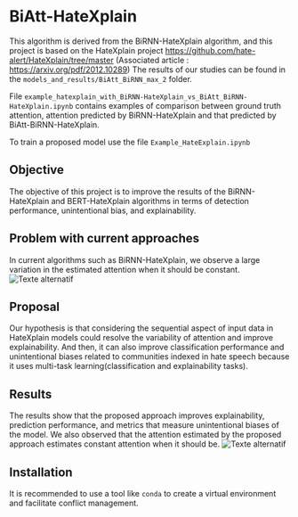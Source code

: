 # BiAtt-HateXplain
This algorithm is derived from the BiRNN-HateXplain algorithm, and this project is based on the HateXplain project https://github.com/hate-alert/HateXplain/tree/master (Associated article : https://arxiv.org/pdf/2012.10289)
The results of our studies can be found in the ```models_and_results/BiAtt_BiRNN_max_2``` folder.

File ```example_hatexplain_with_BiRNN-HateXplain_vs_BiAtt_BiRNN-HateXplain.ipynb``` contains examples of comparison between ground truth attention, attention predicted by BiRNN-HateXplain and that predicted by BiAtt-BiRNN-HateXplain.

To train a proposed model use the file ```Example_HateExplain.ipynb```

## Objective
The objective of this project is to improve the results of the BiRNN-HateXplain and BERT-HateXplain algorithms in terms of detection performance, unintentional bias, and explainability.

## Problem with current approaches
In current algorithms such as BiRNN-HateXplain, we observe a large variation in the estimated attention when it should be constant.
![Texte alternatif](1.jpg)

## Proposal
Our hypothesis is that considering the sequential aspect of input data in HateXplain models could resolve the variability of attention and improve explainability. And then, it can also improve classification performance and unintentional biases related to communities indexed in hate speech  because it uses multi-task learning(classification and explainability tasks).

## Results
The results show that the proposed approach improves explainability, prediction performance, and metrics that measure unintentional biases of the model. We also observed that the attention estimated by the proposed approach estimates constant attention when it should be.
![Texte alternatif](2.jpg)

## Installation
It is recommended to use a tool like ```conda``` to create a virtual environment and facilitate conflict management.

